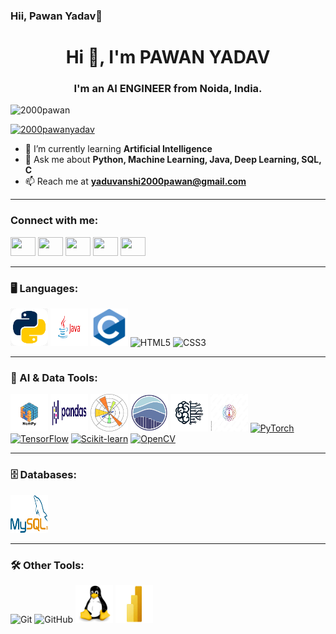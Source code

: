 ### Hii, Pawan Yadav👋

<h1 align="center">Hi 👋, I'm PAWAN YADAV</h1>
<h3 align="center">I'm an AI ENGINEER from Noida, India.</h3>

<p align="left"> <img src="https://komarev.com/ghpvc/?username=2000pawan&label=Profile%20views&color=0e75b6&style=flat" alt="2000pawan" /> </p>

<p align="left"> <a href="https://twitter.com/2000pawanyadav" target="blank"><img src="https://img.shields.io/twitter/follow/2000pawanyadav?logo=twitter&style=for-the-badge" alt="2000pawanyadav" /></a> </p>

- 🌱 I’m currently learning **Artificial Intelligence**
- 💬 Ask me about **Python, Machine Learning, Java, Deep Learning, SQL, C**
- 📫 Reach me at **yaduvanshi2000pawan@gmail.com**

---

### Connect with me:
<p align="left">
  <a href="https://twitter.com/2000pawanyadav" target="blank"><img src="https://raw.githubusercontent.com/rahuldkjain/github-profile-readme-generator/master/src/images/icons/Social/twitter.svg" height="30" width="40" /></a>
  <a href="https://linkedin.com/in/2000pawanyadav" target="blank"><img src="https://raw.githubusercontent.com/rahuldkjain/github-profile-readme-generator/master/src/images/icons/Social/linked-in-alt.svg" height="30" width="40" /></a>
  <a href="https://instagram.com/2000pawanyadav" target="blank"><img src="https://raw.githubusercontent.com/rahuldkjain/github-profile-readme-generator/master/src/images/icons/Social/instagram.svg" height="30" width="40" /></a>
  <a href="https://www.hackerrank.com/profile/yaduvanshi2000" target="blank"><img src="https://raw.githubusercontent.com/rahuldkjain/github-profile-readme-generator/master/src/images/icons/Social/hackerrank.svg" height="30" width="40" /></a>
  <a href="https://www.leetcode.com/2000pawan" target="blank"><img src="https://raw.githubusercontent.com/rahuldkjain/github-profile-readme-generator/master/src/images/icons/Social/leet-code.svg" height="30" width="40" /></a>
</p>

---

### 🖥️ Languages:
<p align="left">
  <img src="python.jpg" height="60" width="60"  alt="Python" />
  <img src="img1.png" height="60" width="60"  alt="Java" />
  <img src="https://raw.githubusercontent.com/devicons/devicon/master/icons/c/c-original.svg" height="60" width="60"  alt="C" />
  <img src="https://cdn.jsdelivr.net/gh/devicons/devicon/icons/html5/html5-original.svg"height="60" width="60"  alt="HTML5" />
  <img src="https://cdn.jsdelivr.net/gh/devicons/devicon/icons/css3/css3-original.svg" height="60" width="60"  alt="CSS3" />
</p>

---

### 🤖 AI & Data Tools:
<p align="left">
  <img src="numpy.png" height="60" width="60" alt="NumPy" />
  <img src="Pandas.png" height="60" width="60" alt="Pandas" />
  <img src="mat.png" height="60" width="60"  alt="Matplotlib" />
  <img src="seaborn.png" height="60" width="60"  alt="Seaborn" />
  <img src="ml.png" height="60" width="60"  alt="Machine Learning" />
  <img src="ds.jpg" height="60" width="60"  alt="Data Science" />
  <a href="https://pytorch.org/" target="_blank"><img src="https://www.vectorlogo.zone/logos/pytorch/pytorch-icon.svg" height="60" width="60"  alt="PyTorch" /></a>
  <a href="https://www.tensorflow.org" target="_blank"><img src="https://www.vectorlogo.zone/logos/tensorflow/tensorflow-icon.svg" height="60" width="60"  alt="TensorFlow" /></a>
  <a href="https://scikit-learn.org/" target="_blank"><img src="https://upload.wikimedia.org/wikipedia/commons/0/05/Scikit_learn_logo_small.svg" height="60" width="60"  alt="Scikit-learn" /></a>
  <a href="https://opencv.org/" target="_blank"><img src="https://www.vectorlogo.zone/logos/opencv/opencv-icon.svg" height="60" width="60"  alt="OpenCV" /></a>
</p>

---

### 🗄️ Databases:
<p align="left">
  <img src="mysql.png" height="60" width="60" alt="MySQL" />
</p>

---

### 🛠️ Other Tools:
<p align="left">
  <img src="https://cdn.jsdelivr.net/gh/devicons/devicon/icons/git/git-original.svg" height="60" width="60"  alt="Git" />
  <img src="https://skillicons.dev/icons?i=github" height="60" width="60" alt="GitHub" />
  <img src="https://raw.githubusercontent.com/devicons/devicon/master/icons/linux/linux-original.svg" height="60" width="60"  alt="Linux" />
  <img src="power.jpg" height="60" width="60"  alt="Power BI" />
</p>
